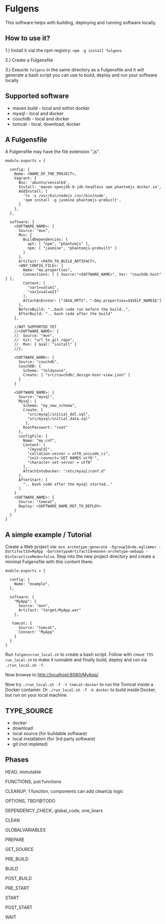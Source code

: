 Fulgens
=======

This software helps with building, deploying and running software locally.

How to use it?
--------------

1.) Install it vial the npm registry: `npm -g install fulgens`

2.) Create a Fulgensfile

3.) Exeucte `fulgens` in the same directory as a Fulgensfile and it will generate a bash script you can use to build, deploy and run your software locally

Supported software
------------------

* maven build - local and within docker
* mysql - local and docker
* couchdb - local and docker
* tomcat - local, download, docker

A Fulgensfile
-------------

A Fulgensfile may have the file extension ".js".

```
module.exports = {

  config: {
    Name: <NAME_OF_THE_PROJECT>,
    Vagrant: {
      Box: 'ubuntu/xenial64',
      Install: 'maven openjdk-8-jdk-headless npm phantomjs docker.io',
      AddInstall: [
        'ln -s /usr/bin/nodejs /usr/bin/node',
        'npm install -g jasmine phantomjs-prebuilt',
      ]
    },
  },

  software: {
    <SOFTWARE_NAME>: {
      Source: "mvn",
      Mvn: {
        BuildDependencies: {
          apt: [ "npm", "phantomjs" ],
          npm: [ "jasmine", "phantomjs-prebuilt" ]
        }
      },
      Artifact: <PATH_TO_BUILD_ARTIFACT>,
      <ANY_CONFIG_FILE>: {
        Name: "my.properties",
        Connections: [ { Source:"<SOFTWARE_NAME>", Var: "couchdb.host" } ],
        Content: [
          "var1=value1",
          "var2=value21"
        ],
        AttachAsEnvVar: ["JAVA_OPTS", "-Dmy.properties=$$SELF_NAME$$"]
      },
      BeforeBuild: "..bash code run before the build..",
      AfterBuild: ".. bash code after the build"
    },

    //NOT SUPPORTED YET
    //<SOFTWARE_NAME>: {
    //  Source: "mvn",
    //  Git: "url_to_git_repo",
    //  Mvn: { Goal: "install" }
    //},

    <SOFTWARE_NAME>: {
      Source: "couchdb",
      CouchDB: {
        Schema: "toldyouso",
        Create: [ "src/couchdb/_design-User-view.json" ]
      }
    }

    <SOFTWARE_NAME>: {
      Source: "mysql",
      Mysql: {
        Schema: "my_new_schema",
        Create: [
          "src/mysql/initial_ddl.sql",
          "src/mysql/initial_data.sql"
	     ],
        RootPasswort: "root"
      },
      configFile: {
        Name: "my.cnf",
        Content: [
          "[mysqld]",
          "collation-server = utf8_unicode_ci",
          "init-connect='SET NAMES utf8'",
          "character-set-server = utf8"
        ],
        AttachIntoDocker: "/etc/mysql/conf.d" 
      },
      AfterStart: [
        ".. bash code after the mysql started.."
      ]
    }
    <SOFTWARE_NAME>: {
      Source: "tomcat",
      Deploy: <SOFTWARE_NAME_REF_TO_DEPLOY>
    }
  }
}
```

A simple example / Tutorial
---------------------------

Create a Web project via: `mvn archetype:generate -DgroupId=de.oglimmer -DartifactId=MyApp -DarchetypeArtifactId=maven-archetype-webapp -DinteractiveMode=false`. Step into the new project directory and create a minimal Fulgensfile with this content there:

```
module.exports = {

  config: {
    Name: "example",
  },

  software: {
    "MyApp": {
      Source: "mvn",
      Artifact: "target/MyApp.war"
    },

   tomcat: {
      Source: "tomcat",
      Connect: "MyApp"
    }
  }
}
```
Run `fulgens>run_local.sh` to create a bash script. Follow with `chmod 755 run_local.sh` to make it runnable and finally build, deploy and run via `./run_local.sh -f`.

Now browse to [http://localhost:8080/MyApp/]()

Now try `./run_local.sh -f -t tomcat:docker` to run the Tomcat inside a Docker container. Or `./run_local.sh -f -b docker` to build inside Docker, but run on your local machine.

TYPE_SOURCE
-----------

  - docker
  - download
  - local source (for buildable software)
  - local installation (for 3rd party software)
  - git (not impleted)

Phases
------

HEAD, immutable

FUNCTIONS, just functions

CLEANUP, 1 function, components can add cleanUp logic

OPTIONS, TBD!!@TODO

DEPENDENCY_CHECK, global_code, one_liners

CLEAN

GLOBALVARIABLES

PREPARE

GET_SOURCE

PRE_BUILD

BUILD

POST_BUILD

PRE_START

START

POST_START

WAIT

